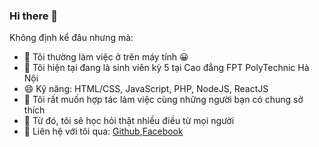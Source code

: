 ### Hi there 👋


Không định kể đâu nhưng mà:

- 🔭 Tôi thường làm việc ở trên máy tính 😀
- 🌱 Tôi hiện tại đang là sinh viên kỳ 5 tại Cao đẳng FPT PolyTechnic Hà Nội
- 😄 Kỹ năng: HTML/CSS, JavaScript, PHP, NodeJS, ReactJS
- 👯 Tôi rất muốn hợp tác làm việc cùng những người bạn có chung sở thích
- 🤔 Từ đó, tôi sẽ học hỏi thật nhiều điều từ mọi người
- 💬 Liên hệ với tôi qua: [Github](https://github.com),[Facebook](https://www.facebook.com/)
